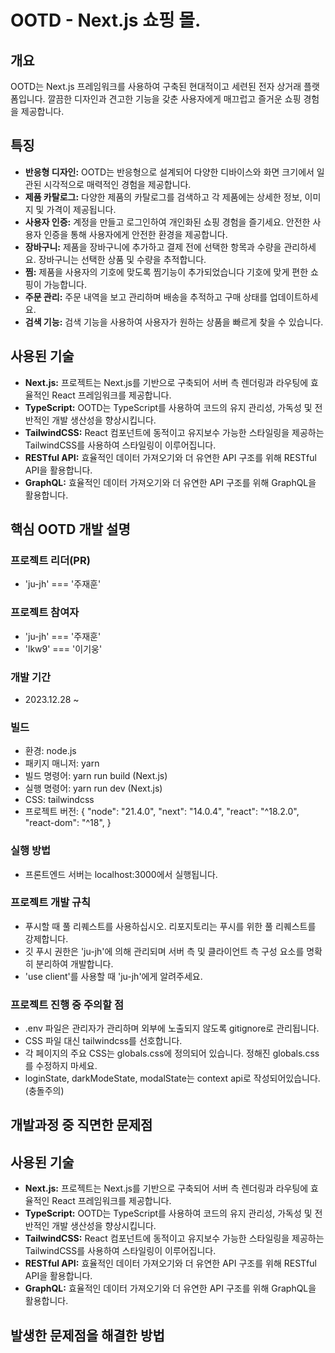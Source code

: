 # OOTD - Next.js 쇼핑 몰.

## 개요
OOTD는 Next.js 프레임워크를 사용하여 구축된 현대적이고 세련된 전자 상거래 플랫폼입니다. 깔끔한 디자인과 견고한 기능을 갖춘 사용자에게 매끄럽고 즐거운 쇼핑 경험을 제공합니다.

## 특징
- **반응형 디자인:** OOTD는 반응형으로 설계되어 다양한 디바이스와 화면 크기에서 일관된 시각적으로 매력적인 경험을 제공합니다.
- **제품 카탈로그:** 다양한 제품의 카탈로그를 검색하고 각 제품에는 상세한 정보, 이미지 및 가격이 제공됩니다.
- **사용자 인증:** 계정을 만들고 로그인하여 개인화된 쇼핑 경험을 즐기세요. 안전한 사용자 인증을 통해 사용자에게 안전한 환경을 제공합니다.
- **장바구니:** 제품을 장바구니에 추가하고 결제 전에 선택한 항목과 수량을 관리하세요. 장바구니는 선택한 상품 및 수량을 추적합니다.
- **찜:** 제품을 사용자의 기호에 맞도록 찜기능이 추가되었습니다 기호에 맞게 편한 쇼핑이 가능합니다.
- **주문 관리:** 주문 내역을 보고 관리하며 배송을 추적하고 구매 상태를 업데이트하세요.
- **검색 기능:** 검색 기능을 사용하여 사용자가 원하는 상품을 빠르게 찾을 수 있습니다.

## 사용된 기술
- **Next.js:** 프로젝트는 Next.js를 기반으로 구축되어 서버 측 렌더링과 라우팅에 효율적인 React 프레임워크를 제공합니다.
- **TypeScript:** OOTD는 TypeScript를 사용하여 코드의 유지 관리성, 가독성 및 전반적인 개발 생산성을 향상시킵니다.
- **TailwindCSS:** React 컴포넌트에 동적이고 유지보수 가능한 스타일링을 제공하는 
TailwindCSS를 사용하여 스타일링이 이루어집니다.
- **RESTful API:** 효율적인 데이터 가져오기와 더 유연한 API 구조를 위해 RESTful API을 활용합니다.
- **GraphQL:** 효율적인 데이터 가져오기와 더 유연한 API 구조를 위해 GraphQL을 활용합니다.

## 핵심 OOTD 개발 설명

### 프로젝트 리더(PR)
- 'ju-jh' === '주재훈'

### 프로젝트 참여자
- 'ju-jh' === '주재훈'
- 'lkw9' === '이기웅'

### 개발 기간
- 2023.12.28 ~ 

### 빌드
- 환경: node.js 
- 패키지 매니저: yarn
- 빌드 명령어: yarn run build (Next.js)
- 실행 명령어: yarn run dev (Next.js)
- CSS: tailwindcss
- 프로젝트 버전: {
    "node": "21.4.0",
    "next": "14.0.4",
    "react": "^18.2.0",
    "react-dom": "^18",
  }

### 실행 방법
- 프론트엔드 서버는 localhost:3000에서 실행됩니다.

### 프로젝트 개발 규칙
- 푸시할 때 풀 리퀘스트를 사용하십시오. 리포지토리는 푸시를 위한 풀 리퀘스트를 강제합니다.
- 깃 푸시 권한은 'ju-jh'에 의해 관리되며 서버 측 및 클라이언트 측 구성 요소를 명확히 분리하여 개발합니다.
- 'use client'를 사용할 때 'ju-jh'에게 알려주세요.

### 프로젝트 진행 중 주의할 점
- .env 파일은 관리자가 관리하며 외부에 노출되지 않도록 gitignore로 관리됩니다.
- CSS 파일 대신 tailwindcss를 선호합니다.
- 각 페이지의 주요 CSS는 globals.css에 정의되어 있습니다. 정해진 globals.css를 수정하지 마세요.
- loginState, darkModeState, modalState는 context api로 작성되어있습니다. (충돌주의)

## 개발과정 중 직면한 문제점
## 사용된 기술
- **Next.js:** 프로젝트는 Next.js를 기반으로 구축되어 서버 측 렌더링과 라우팅에 효율적인 React 프레임워크를 제공합니다.
- **TypeScript:** OOTD는 TypeScript를 사용하여 코드의 유지 관리성, 가독성 및 전반적인 개발 생산성을 향상시킵니다.
- **TailwindCSS:** React 컴포넌트에 동적이고 유지보수 가능한 스타일링을 제공하는 
TailwindCSS를 사용하여 스타일링이 이루어집니다.
- **RESTful API:** 효율적인 데이터 가져오기와 더 유연한 API 구조를 위해 RESTful API을 활용합니다.
- **GraphQL:** 효율적인 데이터 가져오기와 더 유연한 API 구조를 위해 GraphQL을 활용합니다.

## 발생한 문제점을 해결한 방법
